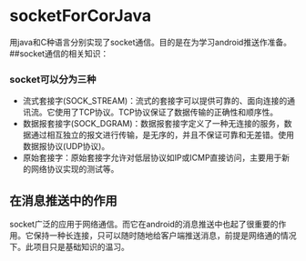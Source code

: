 # socketForCorJava
用java和C种语言分别实现了socket通信。目的是在为学习android推送作准备。
##socket通信的相关知识：
### socket可以分为三种
* 流式套接字(SOCK_STREAM)：流式的套接字可以提供可靠的、面向连接的通讯流。它使用了TCP协议。TCP协议保证了数据传输的正确性和顺序性。
* 数据报套接字(SOCK_DGRAM)：数据报套接字定义了一种无连接的服务，数据通过相互独立的报文进行传输，是无序的，并且不保证可靠和无差错。使用数据报协议(UDP协议)。
* 原始套接字：原始套接字允许对低层协议如IP或ICMP直接访问，主要用于新的网络协议实现的测试等。

## 在消息推送中的作用
socket广泛的应用于网络通信。而它在android的消息推送中也起了很重要的作用。它保持一种长连接，只可以随时随地给客户端推送消息，前提是网络通的情况下。此项目只是基础知识的温习。
